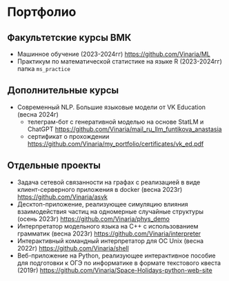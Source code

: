 # Портфолио

## Факультетские курсы ВМК
- Машинное обучение (2023-2024гг) https://github.com/Vinaria/ML
- Практикум по математической статистике на языке R (2023-2024гг) папка `ms_practice`

## Дополнительные курсы
- Современный NLP. Большие языковые модели от VK Education (весна 2024г)
   - телеграм-бот с генеративной моделью на основе StatLM и ChatGPT https://github.com/Vinaria/mail_ru_llm_funtikova_anastasia
   - сертификат о прохождении https://github.com/Vinaria/my_portfolio/certificates/vk_ed.pdf


## Отдельные проекты
- Задача сетевой связанности на графах с реализацией в виде клиент-серверного приложения в docker (весна 2023г) https://github.com/Vinaria/asvk
- Десктоп-приложение, реализующее симуляцию влияния взаимодействия частиц на одномерные случайные структуры (осень 2023г) https://github.com/Vinaria/phys_demo
- Интерпретатор модельного языка на C++ с использованием грамматик (весна 2023г) https://github.com/Vinaria/interpreter
- Интерактивный командный интерпретатор для ОС Unix (весна 2022г) https://github.com/Vinaria/shell
- Веб-приложение на Python, реализующее интерактивное пособие для подготовки к ОГЭ по информатике в формате текстового квеста (2019г) https://github.com/Vinaria/Space-Holidays-python-web-site
